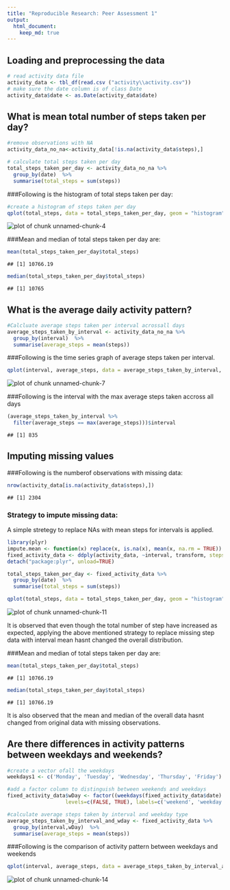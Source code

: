 ```yaml
---
title: "Reproducible Research: Peer Assessment 1"
output: 
  html_document:
    keep_md: true
---
```



## Loading and preprocessing the data



```r
# read activity data file
activity_data <- tbl_df(read.csv ("activity\\activity.csv"))
# make sure the date column is of class Date
activity_data$date <- as.Date(activity_data$date) 
```
## What is mean total number of steps taken per day?

```r
#remove observations with NA
activity_data_no_na<-activity_data[!is.na(activity_data$steps),]

# calculate total steps taken per day
total_steps_taken_per_day <- activity_data_no_na %>% 
  group_by(date)  %>%
  summarise(total_steps = sum(steps))
```

###Following is the histogram of total steps taken per day:

```r
#create a histogram of steps taken per day
qplot(total_steps, data = total_steps_taken_per_day, geom = "histogram")
```

![plot of chunk unnamed-chunk-4](figure/unnamed-chunk-4-1.png) 

###Mean and median of total steps taken per day are:

```r
mean(total_steps_taken_per_day$total_steps)
```

```
## [1] 10766.19
```

```r
median(total_steps_taken_per_day$total_steps)
```

```
## [1] 10765
```


## What is the average daily activity pattern?


```r
#Calcluate average steps taken per interval acrossall days
average_steps_taken_by_interval <- activity_data_no_na %>% 
  group_by(interval)  %>%
  summarise(average_steps = mean(steps))
```
###Following is the time series graph of average steps taken per interval. 

```r
qplot(interval, average_steps, data = average_steps_taken_by_interval, geom = "line") 
```

![plot of chunk unnamed-chunk-7](figure/unnamed-chunk-7-1.png) 

###Following is the interval with the max average steps taken accross all days

```r
(average_steps_taken_by_interval %>%
  filter(average_steps == max(average_steps)))$interval
```

```
## [1] 835
```

## Imputing missing values
###Following is the numberof observations with missing data:

```r
nrow(activity_data[is.na(activity_data$steps),])
```

```
## [1] 2304
```

### Strategy to impute missing data:
A simple stretegy to replace NAs with mean steps for intervals is applied.

```r
library(plyr)
impute.mean <- function(x) replace(x, is.na(x), mean(x, na.rm = TRUE))
fixed_activity_data <- ddply(activity_data, ~interval, transform, steps = impute.mean(steps))
detach("package:plyr", unload=TRUE)
```



```r
total_steps_taken_per_day <- fixed_activity_data %>% 
  group_by(date)  %>%
  summarise(total_steps = sum(steps))

qplot(total_steps, data = total_steps_taken_per_day, geom = "histogram")
```

![plot of chunk unnamed-chunk-11](figure/unnamed-chunk-11-1.png) 

It is observed that even though the total number of step have increased as expected, applying the above mentioned strategy to replace missing step data with interval mean hasnt changed the overall distribution.

###Mean and median of total steps taken per day are:

```r
mean(total_steps_taken_per_day$total_steps)
```

```
## [1] 10766.19
```

```r
median(total_steps_taken_per_day$total_steps)
```

```
## [1] 10766.19
```

It is also observed that the mean and median of the overall data hasnt changed from original data with missing observations.

## Are there differences in activity patterns between weekdays and weekends?


```r
#create a vector ofall the weekdays
weekdays1 <- c('Monday', 'Tuesday', 'Wednesday', 'Thursday', 'Friday')

#add a factor column to distinguish between weekends and weekdays 
fixed_activity_data$wDay <- factor((weekdays(fixed_activity_data$date) %in% weekdays1), 
                   levels=c(FALSE, TRUE), labels=c('weekend', 'weekday') )

#calculate average steps taken by interval and weekday type 
average_steps_taken_by_interval_and_wday <- fixed_activity_data %>% 
  group_by(interval,wDay)  %>%
  summarise(average_steps = mean(steps))
```

###Following is the comparison of activity pattern between weekdays and weekends

```r
qplot(interval, average_steps, data = average_steps_taken_by_interval_and_wday, facets=wDay~., geom = "line") 
```

![plot of chunk unnamed-chunk-14](figure/unnamed-chunk-14-1.png) 

